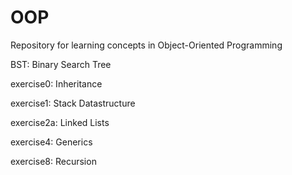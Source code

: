 # OOP

Repository for learning concepts in Object-Oriented Programming



BST: Binary Search Tree



exercise0: Inheritance

exercise1: Stack Datastructure

exercise2a: Linked Lists

exercise4: Generics

exercise8: Recursion



